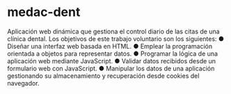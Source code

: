 # medac-dent
Aplicación web dinámica que gestiona el control diario de las citas de una clínica dental.
Los objetivos de este trabajo voluntario son los siguientes:
● Diseñar una interfaz web basada en HTML.
● Emplear la programación orientada a objetos para representar datos.
● Programar la lógica de una aplicación web mediante JavaScript.
● Validar datos recibidos desde un formulario web con JavaScript.
● Manipular los datos de una aplicación gestionando su almacenamiento y
recuperación desde cookies del navegador.

